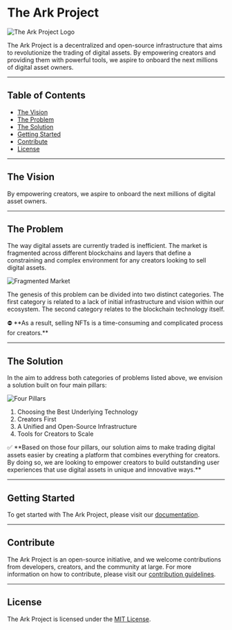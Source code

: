 # The Ark Project

![The Ark Project Logo](https://i.imgur.com/7INq3xG.png)

The Ark Project is a decentralized and open-source infrastructure that aims to revolutionize the trading of digital assets. By empowering creators and providing them with powerful tools, we aspire to onboard the next millions of digital asset owners.

---

## Table of Contents

- [The Vision](#the-vision)
- [The Problem](#the-problem)
- [The Solution](#the-solution)
- [Getting Started](#getting-started)
- [Contribute](#contribute)
- [License](#license)

---

## The Vision

By empowering creators, we aspire to onboard the next millions of digital asset owners.

---

## The Problem

The way digital assets are currently traded is inefficient. The market is fragmented across different blockchains and layers that define a constraining and complex environment for any creators looking to sell digital assets.

![Fragmented Market](https://i.imgur.com/XP6GxKc.jpg)

The genesis of this problem can be divided into two distinct categories. The first category is related to a lack of initial infrastructure and vision within our ecosystem. The second category relates to the blockchain technology itself.

<aside>
⛔ **As a result, selling NFTs is a time-consuming and complicated process for creators.**

</aside>

---

## The Solution

In the aim to address both categories of problems listed above, we envision a solution built on four main pillars:

![Four Pillars](https://i.imgur.com/2Jn5WT5.png)

1. Choosing the Best Underlying Technology
2. Creators First
3. A Unified and Open-Source Infrastructure
4. Tools for Creators to Scale

<aside>
✅ **Based on those four pillars, our solution aims to make trading digital assets easier by creating a platform that combines everything for creators. By doing so, we are looking to empower creators to build outstanding user experiences that use digital assets in unique and innovative ways.**

</aside>

---

## Getting Started

To get started with The Ark Project, please visit our [documentation](https://docs.arkproject.org).

---

## Contribute

The Ark Project is an open-source initiative, and we welcome contributions from developers, creators, and the community at large. For more information on how to contribute, please visit our [contribution guidelines](CONTRIBUTING.md).

---

## License

The Ark Project is licensed under the [MIT License](LICENSE).
